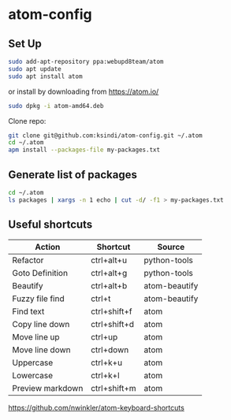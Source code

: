 # atom-config

## Set Up

```bash
sudo add-apt-repository ppa:webupd8team/atom
sudo apt update
sudo apt install atom
```

or install by downloading from https://atom.io/

```bash
sudo dpkg -i atom-amd64.deb
```

Clone repo:

```bash
git clone git@github.com:ksindi/atom-config.git ~/.atom
cd ~/.atom
apm install --packages-file my-packages.txt
```

## Generate list of packages

```bash
cd ~/.atom
ls packages | xargs -n 1 echo | cut -d/ -f1 > my-packages.txt
```

## Useful shortcuts

| Action           | Shortcut     | Source        |
| ---------------- | ------------ | ------------- |
| Refactor         | ctrl+alt+u   | python-tools  |
| Goto Definition  | ctrl+alt+g   | python-tools  |
| Beautify         | ctrl+alt+b   | atom-beautify |
| Fuzzy file find  | ctrl+t       | atom-beautify |
| Find text        | ctrl+shift+f | atom          |
| Copy line down   | ctrl+shift+d | atom          |
| Move line up     | ctrl+up      | atom          |
| Move line down   | ctrl+down    | atom          |
| Uppercase        | ctrl+k+u     | atom          |
| Lowercase        | ctrl+k+l     | atom          |
| Preview markdown | ctrl+shift+m | atom          |

https://github.com/nwinkler/atom-keyboard-shortcuts
